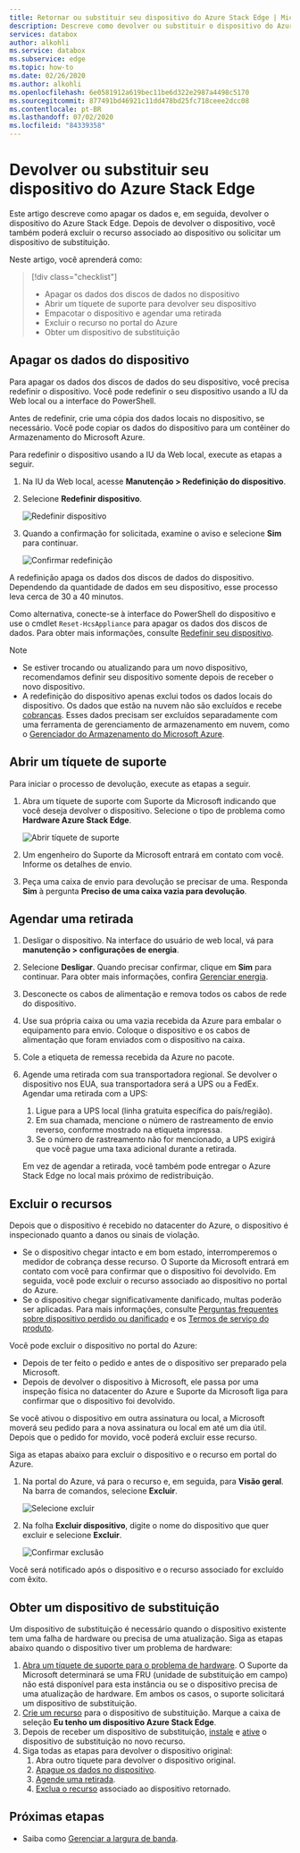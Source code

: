 ```yaml
---
title: Retornar ou substituir seu dispositivo do Azure Stack Edge | Microsoft Docs
description: Descreve como devolver ou substituir o dispositivo do Azure Stack Edge.
services: databox
author: alkohli
ms.service: databox
ms.subservice: edge
ms.topic: how-to
ms.date: 02/26/2020
ms.author: alkohli
ms.openlocfilehash: 6e0581912a619bec11be6d322e2987a4498c5170
ms.sourcegitcommit: 877491bd46921c11dd478bd25fc718ceee2dcc08
ms.contentlocale: pt-BR
ms.lasthandoff: 07/02/2020
ms.locfileid: "84339358"
---
```

# <a name="return-or-replace-your-azure-stack-edge-device"></a>Devolver ou substituir seu dispositivo do Azure Stack Edge

Este artigo descreve como apagar os dados e, em seguida, devolver o dispositivo do Azure Stack Edge. Depois de devolver o dispositivo, você também poderá excluir o recurso associado ao dispositivo ou solicitar um dispositivo de substituição.

Neste artigo, você aprenderá como:

> [!div class="checklist"]
>
> * Apagar os dados dos discos de dados no dispositivo
> * Abrir um tíquete de suporte para devolver seu dispositivo
> * Empacotar o dispositivo e agendar uma retirada
> * Excluir o recurso no portal do Azure
> * Obter um dispositivo de substituição

## <a name="erase-data-from-the-device"></a>Apagar os dados do dispositivo

Para apagar os dados dos discos de dados do seu dispositivo, você precisa redefinir o dispositivo. Você pode redefinir o seu dispositivo usando a IU da Web local ou a interface do PowerShell.

Antes de redefinir, crie uma cópia dos dados locais no dispositivo, se necessário. Você pode copiar os dados do dispositivo para um contêiner do Armazenamento do Microsoft Azure.

Para redefinir o dispositivo usando a IU da Web local, execute as etapas a seguir.

1. Na IU da Web local, acesse **Manutenção > Redefinição do dispositivo**.
2. Selecione **Redefinir dispositivo**.

    ![Redefinir dispositivo](media/azure-stack-edge-return-device/device-reset-1.png)

3. Quando a confirmação for solicitada, examine o aviso e selecione **Sim** para continuar.

    ![Confirmar redefinição](media/azure-stack-edge-return-device/device-reset-2.png)  

A redefinição apaga os dados dos discos de dados do dispositivo. Dependendo da quantidade de dados em seu dispositivo, esse processo leva cerca de 30 a 40 minutos.

Como alternativa, conecte-se à interface do PowerShell do dispositivo e use o cmdlet `Reset-HcsAppliance` para apagar os dados dos discos de dados. Para obter mais informações, consulte [Redefinir seu dispositivo](azure-stack-edge-connect-powershell-interface.md#reset-your-device).

> [!NOTE]
> - Se estiver trocando ou atualizando para um novo dispositivo, recomendamos definir seu dispositivo somente depois de receber o novo dispositivo.
> - A redefinição do dispositivo apenas exclui todos os dados locais do dispositivo. Os dados que estão na nuvem não são excluídos e recebe [cobranças](https://azure.microsoft.com/pricing/details/storage/). Esses dados precisam ser excluídos separadamente com uma ferramenta de gerenciamento de armazenamento em nuvem, como o [Gerenciador do Armazenamento do Microsoft Azure](https://azure.microsoft.com/features/storage-explorer/).

## <a name="open-a-support-ticket"></a>Abrir um tíquete de suporte

Para iniciar o processo de devolução, execute as etapas a seguir.

1. Abra um tíquete de suporte com Suporte da Microsoft indicando que você deseja devolver o dispositivo. Selecione o tipo de problema como **Hardware Azure Stack Edge**.

    ![Abrir tíquete de suporte](media/azure-stack-edge-return-device/open-support-ticket-1.png)  

2. Um engenheiro do Suporte da Microsoft entrará em contato com você. Informe os detalhes de envio.
3. Peça uma caixa de envio para devolução se precisar de uma. Responda **Sim** à pergunta **Preciso de uma caixa vazia para devolução**.


## <a name="schedule-a-pickup"></a>Agendar uma retirada

1. Desligar o dispositivo. Na interface do usuário de web local, vá para **manutenção > configurações de energia**.
2. Selecione **Desligar**. Quando precisar confirmar, clique em **Sim** para continuar. Para obter mais informações, confira [Gerenciar energia](data-box-gateway-manage-access-power-connectivity-mode.md#manage-power).
3. Desconecte os cabos de alimentação e remova todos os cabos de rede do dispositivo.
4. Use sua própria caixa ou uma vazia recebida da Azure para embalar o equipamento para envio. Coloque o dispositivo e os cabos de alimentação que foram enviados com o dispositivo na caixa.
5. Cole a etiqueta de remessa recebida da Azure no pacote.
6. Agende uma retirada com sua transportadora regional. Se devolver o dispositivo nos EUA, sua transportadora será a UPS ou a FedEx. Agendar uma retirada com a UPS:

    1. Ligue para a UPS local (linha gratuita específica do país/região).
    2. Em sua chamada, mencione o número de rastreamento de envio reverso, conforme mostrado na etiqueta impressa.
    3. Se o número de rastreamento não for mencionado, a UPS exigirá que você pague uma taxa adicional durante a retirada.

    Em vez de agendar a retirada, você também pode entregar o Azure Stack Edge no local mais próximo de redistribuição.

## <a name="delete-the-resource"></a>Excluir o recursos

Depois que o dispositivo é recebido no datacenter do Azure, o dispositivo é inspecionado quanto a danos ou sinais de violação.

- Se o dispositivo chegar intacto e em bom estado, interromperemos o medidor de cobrança desse recurso. O Suporte da Microsoft entrará em contato com você para confirmar que o dispositivo foi devolvido. Em seguida, você pode excluir o recurso associado ao dispositivo no portal do Azure.
- Se o dispositivo chegar significativamente danificado, multas poderão ser aplicadas. Para mais informações, consulte [Perguntas frequentes sobre dispositivo perdido ou danificado](https://azure.microsoft.com/pricing/details/databox/edge/) e os [Termos de serviço do produto](https://www.microsoft.com/licensing/product-licensing/products).  


Você pode excluir o dispositivo no portal do Azure:
-    Depois de ter feito o pedido e antes de o dispositivo ser preparado pela Microsoft.
-    Depois de devolver o dispositivo à Microsoft, ele passa por uma inspeção física no datacenter do Azure e Suporte da Microsoft liga para confirmar que o dispositivo foi devolvido.

Se você ativou o dispositivo em outra assinatura ou local, a Microsoft moverá seu pedido para a nova assinatura ou local em até um dia útil. Depois que o pedido for movido, você poderá excluir esse recurso.


Siga as etapas abaixo para excluir o dispositivo e o recurso em portal do Azure.

1. Na portal do Azure, vá para o recurso e, em seguida, para **Visão geral**. Na barra de comandos, selecione **Excluir**.

    ![Selecione excluir](media/azure-stack-edge-return-device/delete-resource-1.png)

2. Na folha **Excluir dispositivo**, digite o nome do dispositivo que quer excluir e selecione **Excluir**.

    ![Confirmar exclusão](media/azure-stack-edge-return-device/delete-resource-2.png)

Você será notificado após o dispositivo e o recurso associado for excluído com êxito.

## <a name="get-a-replacement-device"></a>Obter um dispositivo de substituição

Um dispositivo de substituição é necessário quando o dispositivo existente tem uma falha de hardware ou precisa de uma atualização. Siga as etapas abaixo quando o dispositivo tiver um problema de hardware:

1. [Abra um tíquete de suporte para o problema de hardware](#open-a-support-ticket). O Suporte da Microsoft determinará se uma FRU (unidade de substituição em campo) não está disponível para esta instância ou se o dispositivo precisa de uma atualização de hardware. Em ambos os casos, o suporte solicitará um dispositivo de substituição.
2. [Crie um recurso](azure-stack-edge-deploy-prep.md#create-a-new-resource) para o dispositivo de substituição. Marque a caixa de seleção **Eu tenho um dispositivo Azure Stack Edge**. 
3. Depois de receber um dispositivo de substituição, [instale](azure-stack-edge-deploy-install.md) e [ative](azure-stack-edge-deploy-connect-setup-activate.md) o dispositivo de substituição no novo recurso.
4. Siga todas as etapas para devolver o dispositivo original:
    1. Abra outro tíquete para devolver o dispositivo original.
    2. [Apague os dados no dispositivo](#erase-data-from-the-device).
    3. [Agende uma retirada](#schedule-a-pickup).
    5. [Exclua o recurso](#delete-the-resource) associado ao dispositivo retornado.



## <a name="next-steps"></a>Próximas etapas

- Saiba como [Gerenciar a largura de banda](azure-stack-edge-manage-bandwidth-schedules.md).
